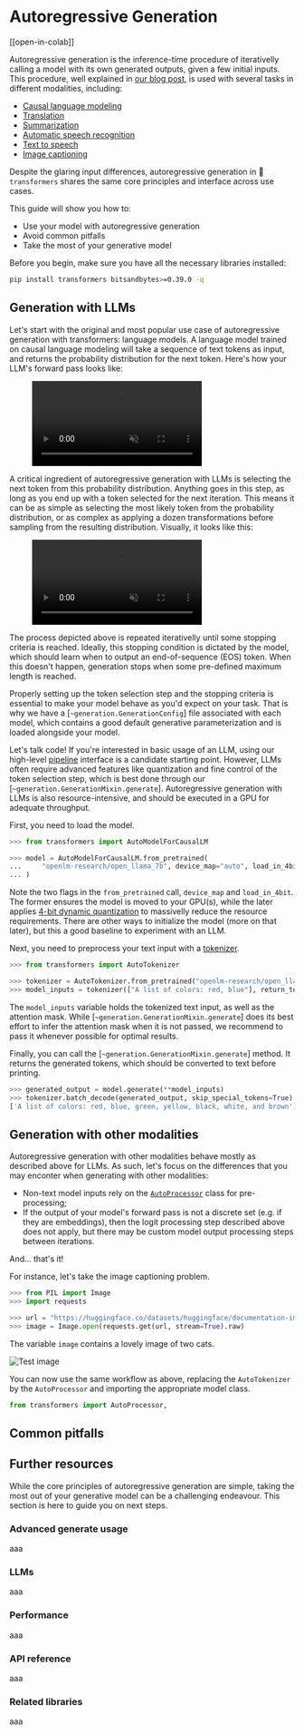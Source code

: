 <!--Copyright 2023 The HuggingFace Team. All rights reserved.

Licensed under the Apache License, Version 2.0 (the "License"); you may not use this file except in compliance with
the License. You may obtain a copy of the License at

http://www.apache.org/licenses/LICENSE-2.0

Unless required by applicable law or agreed to in writing, software distributed under the License is distributed on
an "AS IS" BASIS, WITHOUT WARRANTIES OR CONDITIONS OF ANY KIND, either express or implied. See the License for the
specific language governing permissions and limitations under the License.

⚠️ Note that this file is in Markdown but contain specific syntax for our doc-builder (similar to MDX) that may not be
rendered properly in your Markdown viewer.

-->


# Autoregressive Generation

[[open-in-colab]]

Autoregressive generation is the inference-time procedure of iterativelly calling a model with its own generated outputs, given a few initial inputs. This procedure, well explained in [our blog post](https://huggingface.co/blog/how-to-generate), is used with several tasks in different modalities, including:
* [Causal language modeling](tasks/masked_language_modeling)
* [Translation](tasks/translation)
* [Summarization](tasks/summarization)
* [Automatic speech recognition](tasks/asr)
* [Text to speech](tasks/text-to-speech)
* [Image captioning](tasks/image_captioning)

Despite the glaring input differences, autoregressive generation in 🤗 `transformers` shares the same core principles and interface across use cases.

This guide will show you how to:

* Use your model with autoregressive generation
* Avoid common pitfalls
* Take the most of your generative model

Before you begin, make sure you have all the necessary libraries installed:

```bash
pip install transformers bitsandbytes>=0.39.0 -q
```


## Generation with LLMs

Let's start with the original and most popular use case of autoregressive generation with transformers: language models. A language model trained on causal language modeling will take a sequence of text tokens as input, and returns the probability distribution for the next token. Here's how your LLM's forward pass looks like:

<!-- [GIF 1 -- FWD PASS] -->
<figure class="image table text-center m-0 w-full">
    <video
        style="max-width: 90%; margin: auto;"
        autoplay loop muted playsinline
        src="https://huggingface.co/datasets/huggingface/documentation-images/resolve/main/blog/assisted-generation/gif_1_1080p.mov"
    ></video>
</figure>

A critical ingredient of autoregressive generation with LLMs is selecting the next token from this probability distribution. Anything goes in this step, as long as you end up with a token selected for the next iteration. This means it can be as simple as selecting the most likely token from the probability distribution, or as complex as applying a dozen transformations before sampling from the resulting distribution. Visually, it looks like this:

<!-- [GIF 2 -- TEXT GENERATION] -->
<figure class="image table text-center m-0 w-full">
    <video
        style="max-width: 90%; margin: auto;"
        autoplay loop muted playsinline
        src="https://huggingface.co/datasets/huggingface/documentation-images/resolve/main/blog/assisted-generation/gif_2_1080p.mov"
    ></video>
</figure>

The process depicted above is repeated iterativelly until some stopping criteria is reached. Ideally, this stopping condition is dictated by the model, which should learn when to output an end-of-sequence (EOS) token. When this doesn't happen, generation stops when some pre-defined maximum length is reached.

Properly setting up the token selection step and the stopping criteria is essential to make your model behave as you'd expect on your task. That is why we have a [`~generation.GenerationConfig`] file associated with each model, which contains a good default generative parameterization and is loaded alongside your model.

Let's talk code! If you're interested in basic usage of an LLM, using our high-level [pipeline](pipeline_tutorial) interface is a candidate starting point. However, LLMs often require advanced features like quantization and fine control of the token selection step, which is best done through our [`~generation.GenerationMixin.generate`]. Autoregressive generation with LLMs is also resource-intensive, and should be executed in a GPU for adequate throughput.

<!-- TODO: update example to llama 2 (or a newer popular baseline) when it becomes ungated -->
First, you need to load the model.

```py
>>> from transformers import AutoModelForCausalLM

>>> model = AutoModelForCausalLM.from_pretrained(
...     "openlm-research/open_llama_7b", device_map="auto", load_in_4bit=True
... )
```

Note the two flags in the `from_pretrained` call, `device_map` and `load_in_4bit`. The former ensures the model is moved to your GPU(s), while the later applies [4-bit dynamic quantization](main_classes/quantization) to massivelly reduce the resource requirements. There are other ways to initialize the model (more on that later), but this a good baseline to experiment with an LLM.

Next, you need to preprocess your text input with a [tokenizer](tokenizer_summary).

```py
>>> from transformers import AutoTokenizer

>>> tokenizer = AutoTokenizer.from_pretrained("openlm-research/open_llama_7b")
>>> model_inputs = tokenizer(["A list of colors: red, blue"], return_tensors="pt")
```

The `model_inputs` variable holds the tokenized text input, as well as the attention mask. While [`~generation.GenerationMixin.generate`] does its best effort to infer the attention mask when it is not passed, we recommend to pass it whenever possible for optimal results.

Finally, you can call the [`~generation.GenerationMixin.generate`] method. It returns the generated tokens, which should be converted to text before printing.

```py
>>> generated_output = model.generate(**model_inputs)
>>> tokenizer.batch_decode(generated_output, skip_special_tokens=True)
['A list of colors: red, blue, green, yellow, black, white, and brown']
```


## Generation with other modalities

Autoregressive generation with other modalities behave mostly as described above for LLMs. As such, let's focus on the differences that you may enconter when generating with other modalities:
* Non-text model inputs rely on the [`AutoProcessor`](https://huggingface.co/docs/transformers/model_doc/auto#transformers.AutoProcessor) class for pre-processing;
* If the output of your model's forward pass is not a discrete set (e.g. if they are embeddings), then the logit processing step described above does not apply, but there may be custom model output processing steps between iterations.

And... that's it!

For instance, let's take the image captioning problem.

```py
>>> from PIL import Image
>>> import requests

>>> url = "https://huggingface.co/datasets/huggingface/documentation-images/resolve/main/coco_sample.png"
>>> image = Image.open(requests.get(url, stream=True).raw)
```

The variable `image` contains a lovely image of two cats.

<div class="flex justify-center">
    <img src="https://huggingface.co/datasets/huggingface/documentation-images/resolve/main/coco_sample.png" alt="Test image"/>
</div>

You can now use the same workflow as above, replacing the `AutoTokenizer` by the `AutoProcessor` and importing the appropriate model class.

```py
from transformers import AutoProcessor,
```




## Common pitfalls

## Further resources

While the core principles of autoregressive generation are simple, taking the most out of your generative model can be a challenging endeavour. This section is here to guide you on next steps.

### Advanced generate usage
aaa

### LLMs
aaa
### Performance
aaa

### API reference
aaa

### Related libraries
aaa

